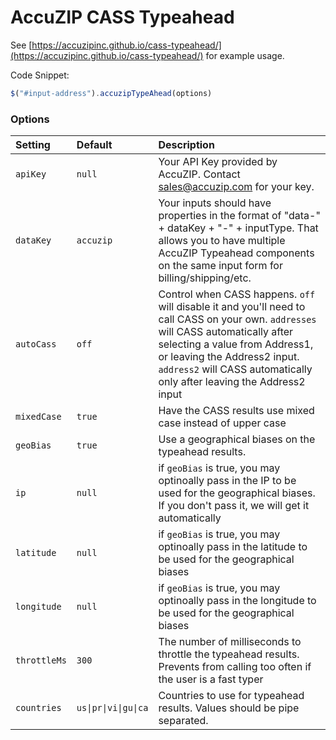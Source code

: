 # AccuZIP CASS Typeahead
See [https://accuzipinc.github.io/cass-typeahead/](https://accuzipinc.github.io/cass-typeahead/) for example usage.

Code Snippet:
```javascript
$("#input-address").accuzipTypeAhead(options)
```

### Options
| Setting | Default | Description |
| :--- | :--- | :--- |
| `apiKey` | `null` | Your API Key provided by AccuZIP.  Contact sales@accuzip.com for your key. |
| `dataKey` | `accuzip` | Your inputs should have properties in the format of "data-" + dataKey + "-" + inputType.  That allows you to have multiple AccuZIP Typeahead components on the same input form for billing/shipping/etc. |
| `autoCass` | `off` | Control when CASS happens. `off` will disable it and you'll need to call CASS on your own. `addresses` will CASS automatically after selecting a value from Address1, or leaving the Address2 input.  `address2` will CASS automatically only after leaving the Address2 input |
| `mixedCase` | `true` | Have the CASS results use mixed case instead of upper case |
| `geoBias` | `true` | Use a geographical biases on the typeahead results. |
| `ip` | `null` | if `geoBias` is true, you may optinoally pass in the IP to be used for the geographical biases.  If you don't pass it, we will get it automatically |
| `latitude` | `null` | if `geoBias` is true, you may optinoally pass in the latitude to be used for the geographical biases |
| `longitude` | `null` | if `geoBias` is true, you may optinoally pass in the longitude to be used for the geographical biases |
| `throttleMs` | `300` | The number of milliseconds to throttle the typeahead results.  Prevents from calling too often if the user is a fast typer |
| `countries` | `us\|pr\|vi\|gu\|ca` | Countries to use for typeahead results.  Values should be pipe separated.  |
